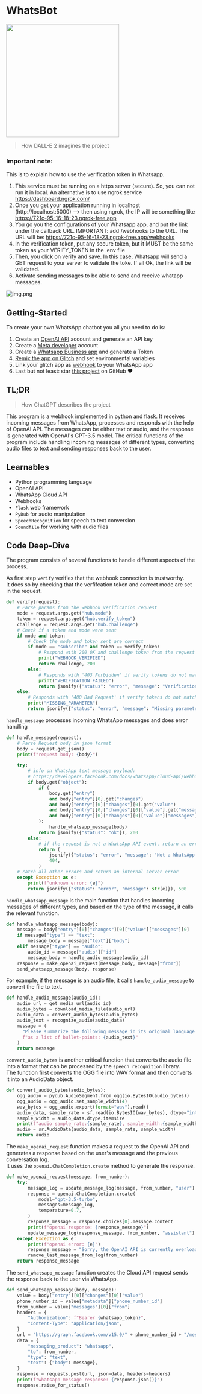 # WhatsBot

<div align="left">
      <a href="https://www.youtube.com/shorts/zAwtykOesns">
         <img src="logo.png" height=300 width=300>
      </a>
</div>

> How DALL-E 2 imagines the project

### Important note:
This is to explain how to use the verification token in Whatsapp.

1. This service must be running on a https server (secure). So, you can not run it in local. An alternative is to use ngrok service https://dashboard.ngrok.com/ 
2. Once you get your application running in localhost (http://localhost:5000) --> then using ngrok, the IP will be something like https://721c-95-16-18-23.ngrok-free.app
3. You go you the configurations of your Whatsapp app, and put the link under the callback URL. IMPORTANT: add /webhooks to the URL. The URL will be: https://721c-95-16-18-23.ngrok-free.app/webhooks
4. In the verification token, put any secure token, but it MUST be the same token as your VERIFY_TOKEN in the .env file
5. Then, you click on verify and save. In this case, Whatsapp will send a GET request to your server to validate the toke. If all Ok, the link will be validated.
6. Activate sending messages to be able to send and receive whatapp messages.

![img.png](img.png)

## Getting-Started
To create your own WhatsApp chatbot you all you need to do is:
1. Creata an [OpenAI API](https://openai.com/product) account and generate an API key
2. Create a [Meta developer](https://developers.facebook.com/) account
3. Create a [Whatsapp Business app](https://developers.facebook.com/apps) and generate a Token
4. [Remix the app on Glitch](https://glitch.com/~whatsapp-openai-webhook-python) and set environmental variables
5. Link your glitch app as [webhook](https://developers.facebook.com/docs/whatsapp/cloud-api/guides/set-up-webhooks) to your WhatsApp app
6. Last but not least: star [this project](https://github.com/gustavz/whatsbot) on GitHub ❤️


## TL;DR

> How ChatGPT describes the project

This program is a webhook implemented in python and flask. It receives incoming messages from WhatsApp, processes and responds with the help of OpenAI API. The messages can be either text or audio, and the response is generated with OpenAI's GPT-3.5 model. The critical functions of the program include handling incoming messages of different types, converting audio files to text and sending responses back to the user.

## Learnables

- Python programming language
- OpenAI API
- WhatsApp Cloud API
- Webhooks
- `Flask` web framework
- `PyDub` for audio manipulation
- `SpeechRecognition` for speech to text conversion
- `Soundfile` for working with audio files

## Code Deep-Dive

The program consists of several functions to handle different aspects of the process.

As first step `verify` verifies that the webhook connection is trustworthy.<br>
It does so by checking that the verfifcation token and correct mode are set in the request.

```python
def verify(request):
    # Parse params from the webhook verification request
    mode = request.args.get("hub.mode")
    token = request.args.get("hub.verify_token")
    challenge = request.args.get("hub.challenge")
    # Check if a token and mode were sent
    if mode and token:
        # Check the mode and token sent are correct
        if mode == "subscribe" and token == verify_token:
            # Respond with 200 OK and challenge token from the request
            print("WEBHOOK_VERIFIED")
            return challenge, 200
        else:
            # Responds with '403 Forbidden' if verify tokens do not match
            print("VERIFICATION_FAILED")
            return jsonify({"status": "error", "message": "Verification failed"}), 403
    else:
        # Responds with '400 Bad Request' if verify tokens do not match
        print("MISSING_PARAMETER")
        return jsonify({"status": "error", "message": "Missing parameters"}), 400
```

`handle_message` processes incoming WhatsApp messages and does error handling

```python
def handle_message(request):
    # Parse Request body in json format
    body = request.get_json()
    print(f"request body: {body}")

    try:
        # info on WhatsApp text message payload:
        # https://developers.facebook.com/docs/whatsapp/cloud-api/webhooks/payload-examples#text-messages
        if body.get("object"):
            if (
                body.get("entry")
                and body["entry"][0].get("changes")
                and body["entry"][0]["changes"][0].get("value")
                and body["entry"][0]["changes"][0]["value"].get("messages")
                and body["entry"][0]["changes"][0]["value"]["messages"][0]
            ):
                handle_whatsapp_message(body)
            return jsonify({"status": "ok"}), 200
        else:
            # if the request is not a WhatsApp API event, return an error
            return (
                jsonify({"status": "error", "message": "Not a WhatsApp API event"}),
                404,
            )
    # catch all other errors and return an internal server error
    except Exception as e:
        print(f"unknown error: {e}")
        return jsonify({"status": "error", "message": str(e)}), 500
```

`handle_whatsapp_message` is the main function that handles incoming messages of different types, and based on the type of the message, it calls the relevant function.

```python
def handle_whatsapp_message(body):
    message = body["entry"][0]["changes"][0]["value"]["messages"][0]
    if message["type"] == "text":
        message_body = message["text"]["body"]
    elif message["type"] == "audio":
        audio_id = message["audio"]["id"]
        message_body = handle_audio_message(audio_id)
    response = make_openai_request(message_body, message["from"])
    send_whatsapp_message(body, response)
```

For example, if the message is an audio file, it calls `handle_audio_message` to convert the file to text.

```python
def handle_audio_message(audio_id):
    audio_url = get_media_url(audio_id)
    audio_bytes = download_media_file(audio_url)
    audio_data = convert_audio_bytes(audio_bytes)
    audio_text = recognize_audio(audio_data)
    message = (
      "Please summarize the following message in its original language "
      f"as a list of bullet-points: {audio_text}"
    )
    return message
```

`convert_audio_bytes` is another critical function that converts the audio file into a format that can be processed by the `speech_recognition` library.<br>
The function first converts the OGG file into WAV format and then converts it into an AudioData object.

```python
def convert_audio_bytes(audio_bytes):
    ogg_audio = pydub.AudioSegment.from_ogg(io.BytesIO(audio_bytes))
    ogg_audio = ogg_audio.set_sample_width(4)
    wav_bytes = ogg_audio.export(format="wav").read()
    audio_data, sample_rate = sf.read(io.BytesIO(wav_bytes), dtype="int32")
    sample_width = audio_data.dtype.itemsize
    print(f"audio sample_rate:{sample_rate}, sample_width:{sample_width}")
    audio = sr.AudioData(audio_data, sample_rate, sample_width)
    return audio
```

The `make_openai_request` function makes a request to the OpenAI API and generates a response based on the user's message and the previous conversation log.<br> 
It uses the `openai.ChatCompletion.create` method to generate the response.

```python
def make_openai_request(message, from_number):
    try:
        message_log = update_message_log(message, from_number, "user")
        response = openai.ChatCompletion.create(
            model="gpt-3.5-turbo",
            messages=message_log,
            temperature=0.7,
        )
        response_message = response.choices[0].message.content
        print(f"openai response: {response_message}")
        update_message_log(response_message, from_number, "assistant")
    except Exception as e:
        print(f"openai error: {e}")
        response_message = "Sorry, the OpenAI API is currently overloaded or offline. Please try again later."
        remove_last_message_from_log(from_number)
    return response_message
```

The `send_whatsapp_message` function creates the Cloud API request sends the response back to the user via WhatsApp.

```python
def send_whatsapp_message(body, message):
    value = body["entry"][0]["changes"][0]["value"]
    phone_number_id = value["metadata"]["phone_number_id"]
    from_number = value["messages"][0]["from"]
    headers = {
        "Authorization": f"Bearer {whatsapp_token}",
        "Content-Type": "application/json",
    }
    url = "https://graph.facebook.com/v15.0/" + phone_number_id + "/messages"
    data = {
        "messaging_product": "whatsapp",
        "to": from_number,
        "type": "text",
        "text": {"body": message},
    }
    response = requests.post(url, json=data, headers=headers)
    print(f"whatsapp message response: {response.json()}")
    response.raise_for_status()
```